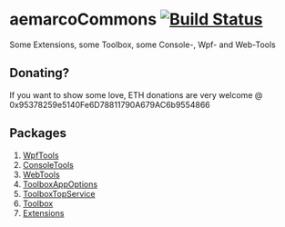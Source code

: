 # aemarcoCommons [![Build Status](https://dev.azure.com/aemarco/aemarcoCommons/_apis/build/status/aemarco.aemarcoCommons?branchName=master)](https://dev.azure.com/aemarco/aemarcoCommons/_build/latest?definitionId=10&branchName=master)

Some Extensions, some Toolbox, some Console-, Wpf- and Web-Tools

## Donating?
If you want to show some love, ETH donations are very welcome @ 0x95378259e5140Fe6D78811790A679AC6b9554866

## Packages

1. [WpfTools](https://github.com/aemarco/aemarcoCommons/tree/master/WpfTools)
1. [ConsoleTools](https://github.com/aemarco/aemarcoCommons/tree/master/ConsoleTools)
1. [WebTools](https://github.com/aemarco/aemarcoCommons/tree/master/WebTools)
1. [ToolboxAppOptions](https://github.com/aemarco/aemarcoCommons/tree/master/ToolboxAppOptions)
1. [ToolboxTopService](https://github.com/aemarco/aemarcoCommons/tree/master/ToolboxTopService)
1. [Toolbox](https://github.com/aemarco/aemarcoCommons/tree/master/Toolbox)
1. [Extensions](https://github.com/aemarco/aemarcoCommons/tree/master/Extensions)
